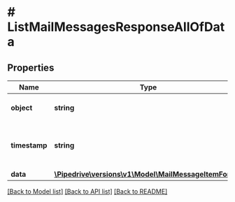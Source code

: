 # # ListMailMessagesResponseAllOfData

## Properties

Name | Type | Description | Notes
------------ | ------------- | ------------- | -------------
**object** | **string** | The type of the data item | [optional]
**timestamp** | **string** | The date and time when the item was created | [optional]
**data** | [**\Pipedrive\versions\v1\Model\MailMessageItemForList**](MailMessageItemForList.md) |  | [optional]

[[Back to Model list]](../README.md#documentation-for-models) [[Back to API list]](../README.md#documentation-for-api-endpoints) [[Back to README]](../README.md)
